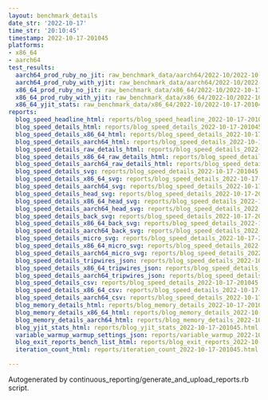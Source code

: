```yaml
---
layout: benchmark_details
date_str: '2022-10-17'
time_str: '20:10:45'
timestamp: 2022-10-17-201045
platforms:
- x86_64
- aarch64
test_results:
  aarch64_prod_ruby_no_jit: raw_benchmark_data/aarch64/2022-10/2022-10-17-201045_basic_benchmark_aarch64_prod_ruby_no_jit.json
  aarch64_prod_ruby_with_yjit: raw_benchmark_data/aarch64/2022-10/2022-10-17-201045_basic_benchmark_aarch64_prod_ruby_with_yjit.json
  x86_64_prod_ruby_no_jit: raw_benchmark_data/x86_64/2022-10/2022-10-17-201045_basic_benchmark_x86_64_prod_ruby_no_jit.json
  x86_64_prod_ruby_with_yjit: raw_benchmark_data/x86_64/2022-10/2022-10-17-201045_basic_benchmark_x86_64_prod_ruby_with_yjit.json
  x86_64_yjit_stats: raw_benchmark_data/x86_64/2022-10/2022-10-17-201045_basic_benchmark_x86_64_yjit_stats.json
reports:
  blog_speed_headline_html: reports/blog_speed_headline_2022-10-17-201045.html
  blog_speed_details_html: reports/blog_speed_details_2022-10-17-201045.html
  blog_speed_details_x86_64_html: reports/blog_speed_details_2022-10-17-201045.x86_64.html
  blog_speed_details_aarch64_html: reports/blog_speed_details_2022-10-17-201045.aarch64.html
  blog_speed_details_raw_details_html: reports/blog_speed_details_2022-10-17-201045.raw_details.html
  blog_speed_details_x86_64_raw_details_html: reports/blog_speed_details_2022-10-17-201045.x86_64.raw_details.html
  blog_speed_details_aarch64_raw_details_html: reports/blog_speed_details_2022-10-17-201045.aarch64.raw_details.html
  blog_speed_details_svg: reports/blog_speed_details_2022-10-17-201045.svg
  blog_speed_details_x86_64_svg: reports/blog_speed_details_2022-10-17-201045.x86_64.svg
  blog_speed_details_aarch64_svg: reports/blog_speed_details_2022-10-17-201045.aarch64.svg
  blog_speed_details_head_svg: reports/blog_speed_details_2022-10-17-201045.head.svg
  blog_speed_details_x86_64_head_svg: reports/blog_speed_details_2022-10-17-201045.x86_64.head.svg
  blog_speed_details_aarch64_head_svg: reports/blog_speed_details_2022-10-17-201045.aarch64.head.svg
  blog_speed_details_back_svg: reports/blog_speed_details_2022-10-17-201045.back.svg
  blog_speed_details_x86_64_back_svg: reports/blog_speed_details_2022-10-17-201045.x86_64.back.svg
  blog_speed_details_aarch64_back_svg: reports/blog_speed_details_2022-10-17-201045.aarch64.back.svg
  blog_speed_details_micro_svg: reports/blog_speed_details_2022-10-17-201045.micro.svg
  blog_speed_details_x86_64_micro_svg: reports/blog_speed_details_2022-10-17-201045.x86_64.micro.svg
  blog_speed_details_aarch64_micro_svg: reports/blog_speed_details_2022-10-17-201045.aarch64.micro.svg
  blog_speed_details_tripwires_json: reports/blog_speed_details_2022-10-17-201045.tripwires.json
  blog_speed_details_x86_64_tripwires_json: reports/blog_speed_details_2022-10-17-201045.x86_64.tripwires.json
  blog_speed_details_aarch64_tripwires_json: reports/blog_speed_details_2022-10-17-201045.aarch64.tripwires.json
  blog_speed_details_csv: reports/blog_speed_details_2022-10-17-201045.csv
  blog_speed_details_x86_64_csv: reports/blog_speed_details_2022-10-17-201045.x86_64.csv
  blog_speed_details_aarch64_csv: reports/blog_speed_details_2022-10-17-201045.aarch64.csv
  blog_memory_details_html: reports/blog_memory_details_2022-10-17-201045.html
  blog_memory_details_x86_64_html: reports/blog_memory_details_2022-10-17-201045.x86_64.html
  blog_memory_details_aarch64_html: reports/blog_memory_details_2022-10-17-201045.aarch64.html
  blog_yjit_stats_html: reports/blog_yjit_stats_2022-10-17-201045.html
  variable_warmup_warmup_settings_json: reports/variable_warmup_2022-10-17-201045.warmup_settings.json
  blog_exit_reports_bench_list_html: reports/blog_exit_reports_2022-10-17-201045.bench_list.html
  iteration_count_html: reports/iteration_count_2022-10-17-201045.html

---
```

Autogenerated by continuous_reporting/generate_and_upload_reports.rb script.
